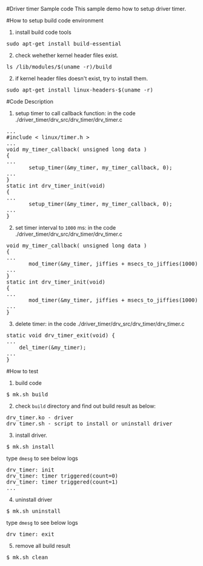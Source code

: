 #Driver timer Sample code
This sample demo how to setup driver timer.

#How to setup build code environment
1. install build code tools
<pre>
sudo apt-get install build-essential
</pre>
2. check wehether kernel header files exist.
<pre>
ls /lib/modules/$(uname -r)/build
</pre>
2. if kernel header files doesn't exist, try to install them.
<pre>
sudo apt-get install linux-headers-$(uname -r)
</pre>

#Code Description
1. setup timer to call callback function: in the code ./driver_timer/drv_src/drv_timer/drv_timer.c
<pre>
...
#include < linux/timer.h >
...
void my_timer_callback( unsigned long data )
{
...
       setup_timer(&my_timer, my_timer_callback, 0);
...
}
static int drv_timer_init(void) 
{
...
       setup_timer(&my_timer, my_timer_callback, 0);
...
}
</pre>


2. set timer interval to `1000` ms: in the code ./driver_timer/drv_src/drv_timer/drv_timer.c
<pre>
void my_timer_callback( unsigned long data )
{
...
       mod_timer(&my_timer, jiffies + msecs_to_jiffies(1000));
...
}
static int drv_timer_init(void) 
{
...
       mod_timer(&my_timer, jiffies + msecs_to_jiffies(1000));
...
}
</pre>

3. delete timer: in the code ./driver_timer/drv_src/drv_timer/drv_timer.c
<pre>
static void drv_timer_exit(void) {
...
    del_timer(&my_timer);
...
}
</pre>

#How to test
1. build code
<pre>$ mk.sh build</pre>

2. check `build` directory and find out build result as below: 
<pre>
drv_timer.ko - driver
drv_timer.sh - script to install or uninstall driver
</pre>

3. install driver.
<pre>$ mk.sh install</pre>
type `dmesg` to see below logs
<pre>
drv_timer: init
drv_timer: timer triggered(count=0)
drv_timer: timer triggered(count=1)
...
</pre>

4. uninstall driver
<pre>$ mk.sh uninstall</pre>
type `dmesg` to see below logs
<pre>
drv_timer: exit
</pre>

5. remove all build result
<pre>$ mk.sh clean</pre> 


